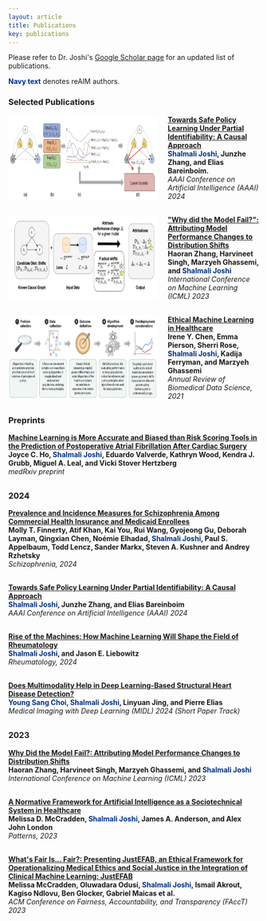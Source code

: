 ```yaml
---
layout: article
title: Publications
key: publications
---
```


<style>
  .publication {
    display: flex;
    margin-bottom: 30px;
  }

  .publication img {
    width: 300px;
    margin-right: 20px;
  }

  .publication .text {
    flex: 1;
  }

  @media (max-width: 800px) {
    .publication {
      flex-direction: column;
    }

    .publication img {
      margin-right: 0;
      margin-bottom: 10px;
    }
  }
</style>


Please refer to Dr. Joshi's <a href="https://scholar.google.com/citations?hl=en&user=x5wW5WIAAAAJ&view_op=list_works&sortby=pubdate" target="_blank">Google Scholar page</a> for an updated list of publications.<br>

<span style="color: #003087;">**Navy text**</span> denotes reAIM authors.

<h3>Selected Publications</h3>

<div class="publication">
  <img src="assets/images/joshi_aaai_2024.png" alt="Publication Image 1" />
  <div class="text">
    <a href="https://ojs.aaai.org/index.php/AAAI/article/view/29198" target="_blank"><strong>Towards Safe Policy Learning Under Partial Identifiability: A Causal Approach</strong></a><br>
    <strong><span style="color: #003087;">Shalmali Joshi</span>, Junzhe Zhang, and Elias Bareinboim.</strong><br>
    <i>AAAI Conference on Artificial Intelligence (AAAI) 2024</i><br>
  </div>
</div>

<div class="publication">
  <img src="assets/images/zhang_icml_2023.png" alt="Publication Image 1" />
  <div class="text">
    <a href="https://proceedings.mlr.press/v202/zhang23ai/zhang23ai.pdf" target="_blank"><strong>"Why did the Model Fail?": Attributing Model Performance Changes to Distribution Shifts</strong></a><br>
    <strong>Haoran Zhang, Harvineet Singh, Marzyeh Ghassemi, and <span style="color: #003087;">Shalmali Joshi</span></strong><br>
    <i>International Conference on Machine Learning  (ICML) 2023</i><br>
  </div>
</div>

<div class="publication">
  <img src="assets/images/chen_annual_2021.png" alt="Publication Image 1" />
  <div class="text">
    <a href="https://www.annualreviews.org/content/journals/10.1146/annurev-biodatasci-092820-114757" target="_blank"><strong>Ethical Machine Learning in Healthcare</strong></a><br>
    <strong>Irene Y. Chen, Emma Pierson, Sherri Rose, <span style="color: #003087;">Shalmali Joshi</span>, Kadija Ferryman, and Marzyeh Ghassemi</strong><br>
    <i>Annual Review of Biomedical Data Science, 2021</i><br>
  </div>
</div>

<h3>Preprints</h3>

<!-- <div class="publication">
  <div class="text">
    <a href="https://link-to-publication3.com" target="_blank">
      <strong>Title of Publication 3</strong>
    </a><br>
    <strong>Authors of Publication 3</strong><br>
    <i>Journal of Publication 3</i><br>
  </div>
</div> -->

<div class="publication">
  <div class="text">
    <a href="https://www.medrxiv.org/content/10.1101/2024.07.05.24310013v1" target="_blank">
      <strong>Machine Learning is More Accurate and Biased than Risk Scoring Tools in the Prediction of Postoperative Atrial Fibrillation After Cardiac Surgery</strong>
    </a><br>
    <strong>Joyce C. Ho, <span style="color: #003087;">Shalmali Joshi</span>, Eduardo Valverde, Kathryn Wood, Kendra J. Grubb, Miguel A. Leal, and Vicki Stover Hertzberg</strong><br>
    <i>medRxiv preprint</i><br>
  </div>
</div>

<h3>2024</h3>

<div class="publication">
  <div class="text">
    <a href="https://www.nature.com/articles/s41537-024-00490-0" target="_blank">
      <strong>Prevalence and Incidence Measures for Schizophrenia Among Commercial Health Insurance and Medicaid Enrollees</strong>
    </a><br>
    <strong>Molly T. Finnerty, Atif Khan, Kai You, Rui Wang, Gyojeong Gu, Deborah Layman, Qingxian Chen, Noémie Elhadad, 
    <span style="color: #003087;">Shalmali Joshi</span>, Paul S. Appelbaum, Todd Lencz, Sander Markx, Steven A. Kushner and Andrey Rzhetsky</strong><br>
    <i>Schizophrenia, 2024</i><br>
  </div>
</div>

<div class="publication">
  <div class="text">
    <a href="https://ojs.aaai.org/index.php/AAAI/article/view/29198" target="_blank">
      <strong>Towards Safe Policy Learning Under Partial Identifiability: A Causal Approach</strong>
    </a><br>
    <strong><span style="color: #003087;">Shalmali Joshi</span>, Junzhe Zhang, and Elias Bareinboim</strong><br>
    <i>AAAI Conference on Artificial Intelligence (AAAI) 2024</i><br>
  </div>
</div>

<div class="publication">
  <div class="text">
    <a href="https://academic.oup.com/rheumatology/article/63/9/2319/7665716" target="_blank">
      <strong>Rise of the Machines: How Machine Learning Will Shape the Field of Rheumatology</strong>
    </a><br>
    <strong><span style="color: #003087;">Shalmali Joshi</span>, and Jason E. Liebowitz</strong><br>
    <i>Rheumatology, 2024</i><br>
  </div>
</div>


<div class="publication">
  <div class="text">
    <a href="https://openreview.net/pdf?id=sMiSQP8zmr" target="_blank">
      <strong>Does Multimodality Help in Deep Learning-Based Structural Heart Disease Detection?</strong>
    </a><br>
    <strong><span style="color: #003087;">Young Sang Choi</span>, <span style="color: #003087;">Shalmali Joshi</span>, Linyuan Jing, and Pierre Elias</strong><br>
    <i>Medical Imaging with Deep Learning (MIDL) 2024 (Short Paper Track)</i><br>
  </div>
</div>


<h3>2023</h3>

<div class="publication">
  <div class="text">
    <a href="https://proceedings.mlr.press/v202/zhang23ai/zhang23ai.pdf" target="_blank">
      <strong>Why Did the Model Fail?: Attributing Model Performance Changes to Distribution Shifts</strong>
    </a><br>
    <strong>Haoran Zhang, Harvineet Singh, Marzyeh Ghassemi, and <span style="color: #003087;">Shalmali Joshi</span></strong><br>
    <i>International Conference on Machine Learning (ICML) 2023</i><br>
  </div>
</div>

<div class="publication">
  <div class="text">
    <a href="https://www.cell.com/patterns/pdf/S2666-3899(23)00248-9.pdf" target="_blank">
      <strong>A Normative Framework for Artificial Intelligence as a Sociotechnical System in Healthcare</strong>
    </a><br>
    <strong>Melissa D. McCradden, <span style="color: #003087;">Shalmali Joshi</span>, James A. Anderson, and Alex John London</strong><br>
    <i>Patterns, 2023</i><br>
  </div>
</div>

<div class="publication">
  <div class="text">
    <a href="https://dl.acm.org/doi/pdf/10.1145/3593013.3594096" target="_blank">
      <strong>What's Fair Is… Fair?: Presenting JustEFAB, an Ethical Framework for Operationalizing Medical Ethics and Social Justice in the Integration of Clinical Machine Learning: JustEFAB</strong>
    </a><br>
    <strong>Melissa McCradden, Oluwadara Odusi, <span style="color: #003087;">Shalmali Joshi</span>, Ismail Akrout, Kagiso Ndlovu, Ben Glocker, Gabriel Maicas et al.</strong><br>
    <i>ACM Conference on Fairness, Accountability, and Transparency (FAccT) 2023</i><br>
  </div>
</div>
